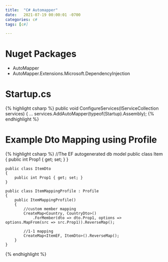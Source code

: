 ```yaml
---
title:  "C# Automapper"
date:   2021-07-19 00:00:01 -0700
categories: c#
tags: [c#]

---
```

# Nuget Packages

- AutoMapper
- AutoMapper.Extensions.Microsoft.DependencyInjection

# Startup.cs

{% highlight csharp %}
    public void ConfigureServices(IServiceCollection services) {
    ...
    services.AddAutoMapper(typeof(Startup).Assembly);
{% endhighlight %}

# Example Dto Mapping using Profile

{% highlight csharp %}
    //The EF autogenerated db model
    public class Item
    {
        public int Prop1 { get; set; }
    }

    public class ItemDto
    {
        public int Prop1 { get; set; }
    }

    public class ItemMappingProfile : Profile
    {
        public ItemMappingProfile()
        {
            //custom member mapping
            CreateMap<Country, CountryDto>()
                .ForMember(dto => dto.Prop1, options => options.MapFrom(src => src.Prop1)).ReverseMap();

            //1-1 mapping
            CreateMap<ItemEF, ItemDto>().ReverseMap();
        }
    }    
{% endhighlight %}    